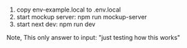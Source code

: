 #


1. copy env-example.local to .env.local
2. start mockup server: npm run mockup-server
3. start next dev: npm run dev


Note, This only answer to input: "just testing how this works"